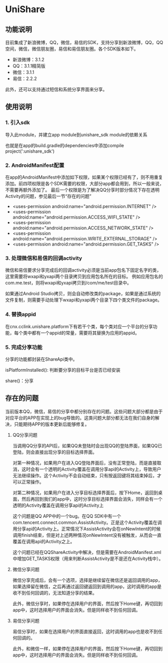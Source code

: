 # UniShare

## 功能说明

目前集成了新浪微博，QQ，微信，易信的SDK，支持分享到新浪微博，QQ，QQ空间，微信，微信朋友圈，易信和易信朋友圈。各个SDK版本如下。

- 新浪微博：3.1.2
- QQ：3.1.1精简版
- 微信：3.1.1
- 易信：2.2.2

此外，还可以支持通过短信和系统分享界面来分享。

## 使用说明

### 1. 引入sdk
导入此module，并建立app module到unishare_sdk module的依赖关系

也就是在app的build.gradle的dependencies中添加compile project(':unishare_sdk')

### 2. AndroidManifest配置
在app的AndroidManifest中添加如下权限，如果某个权限已经有了，则不用重复添加。前四项权限是各个SDK需要的权限，大部分app都会用到，所以一般来说，不需要再额外添加了。
最后一个权限是为了解决QQ分享时部分情况下存在透明Activity的问题，参见最后一节“存在的问题”

- \<uses-permission android:name="android.permission.INTERNET" />
- \<uses-permission android:name="android.permission.ACCESS_WIFI_STATE" />
- \<uses-permission android:name="android.permission.ACCESS_NETWORK_STATE" />
- \<uses-permission android:name="android.permission.WRITE_EXTERNAL_STORAGE" />
- \<uses-permission android:name="android.permission.GET_TASKS" />

### 3. 处理微信和易信的回调activity
微信和易信要求分享完成后的回调activity必须是当前app包名下固定名字的类，这里需要将wxapi和yxapi两个目录拷贝到应用包名所在的目标。
例如应用包名的com.me.test，则将wxapi和yxapi拷贝到/com/me/test目录中。

如果通过Android Studio拷贝，则会自动修改类的package，如果是通过系统的文件复制，则需要手动处理下wxapi和yxapi两个目录下四个类文件的package。

### 4. 替换appid
在cnx.cclink.unishare.platform下有若干个类，每个类对应一个平台的分享功能，每个类中都有一个appid的常量，需要将其替换为应用的appid。

### 5. 完成分享功能
分享的功能都封装在ShareApi类中。

isPlatformInstalled(): 判断要分享的目标平台是否已经安装

share()：分享

## 存在的问题
当前版本QQ，微信，易信的分享中都分别存在的问题。这些问题大部分都是由于对应平台的APP在实现上的bug导致的。这类问题大部分都无法在我们自身的解决，只能期待APP的版本更新后能够修复。

1. QQ分享问题

    当调用QQ分享的API后，如果QQ未登陆时会出现QQ的登陆界面，如果QQ已登陆，则会直接出现分享的目标选择界面。

    对第一种情况，如果用户在进入QQ登陆界面后，没有正常登陆，而是直接取消，这时会有一个透明的Activity覆盖在调用分享api的Activity上，导致用户无法继续操作。这个Activity不会自动结束，只有按返回键将其结束掉后，才可以正常操作。

    对第二种情况，如果用户在进入分享目标选择界面后，按下Home，返回到桌面，然后再回到我们的app中，这时分享目标选择界面会消失，同样会有一个透明的Activity覆盖在调用分享api的Activity上

    这个问题是QQ APP中的一个bug。在QQ SDK中有一个com.tencent.connect.common.AssistActivity。正是这个Activity覆盖在调用分享api的Activity上。正常情况下AssistActivity会在onNewIntent的时候调用finish结束，但是对上述两种情况onNewIntent没有被触发，从而会一直覆盖在调用api的Activity之上。

    这个问题已经在QQShareActivity中解决，但是需要在AndroidManifest.xml中增加GET_TASKS权限（用来判断AssistActivity是不是还在Activity栈中）。

2. 微信分享问题

    微信分享完成后，会有一个选项，选择是继续留在微信还是返回调用的app，如果选择留在微信，之后再通过返回键返回到调用的app，这时调用的app是收不到任何回调的，无法知道分享的结果。

    此外，微信分享时，如果停在选择用户的界面，然后按下Home键，再切回到app中，这时选择用户的界面会消失。但是同样收不到任何回调。

3. 易信分享问题

    易信分享时，如果在选择用户的界面直接返回，这时调用的app也是收不到任何回调的。
    
    此外，和微信一样，如果停在选择用户的界面，然后按下Home键，再切回到app中，这时选择用户的界面会消失。但是同样收不到任何回调。
